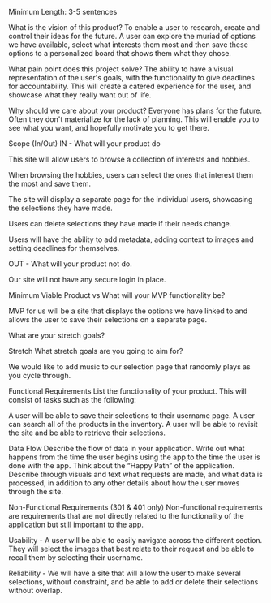 Minimum Length: 3-5 sentences

What is the vision of this product? To enable a user to research, create and control their ideas for the future. A user can explore the muriad of options we have available, select what interests them most and then save these options to a personalized board that shows them what they chose. 

What pain point does this project solve? The ability to have a visual representation of the user's goals, with the functionality to give deadlines for accountability. This will create a catered experience for the user, and showcase what they really want out of life. 

Why should we care about your product? Everyone has plans for the future. Often they don't materialize for the lack of planning. This will enable you to see what you want, and hopefully motivate you to get there. 

Scope (In/Out)
IN - What will your product do

This site will allow users to browse a collection of interests and hobbies.

When browsing the hobbies, users can select the ones that interest them the most and save them.

The site will display a separate page for the individual users, showcasing the selections they have made. 

Users can delete selections they have made if their needs change. 

Users will have the ability to add metadata, adding context to images and setting deadlines for themselves. 

OUT - What will your product not do.

Our site will not have any secure login in place.

Minimum Viable Product vs
What will your MVP functionality be?

MVP for us will be a site that displays the options we have linked to and allows the user to save their selections on a separate page. 

What are your stretch goals?

Stretch
What stretch goals are you going to aim for?

We would like to add music to our selection page that randomly plays as you cycle through.

Functional Requirements
List the functionality of your product. This will consist of tasks such as the following:

A user will be able to save their selections to their username page.
A user can search all of the products in the inventory.
A user will be able to revisit the site and be able to retrieve their selections. 

Data Flow
Describe the flow of data in your application. Write out what happens from the time the user begins using the app to the time the user is done with the app. Think about the “Happy Path” of the application. Describe through visuals and text what requests are made, and what data is processed, in addition to any other details about how the user moves through the site.

Non-Functional Requirements (301 & 401 only)
Non-functional requirements are requirements that are not directly related to the functionality of the application but still important to the app.

Usability - A user will be able to easily navigate across the different section. They will select the images that best relate to their request and be able to recall them by selecting their username. 

Reliability - We will have a site that will allow the user to make several selections, without constraint, and be able to add or delete their selections without overlap. 
